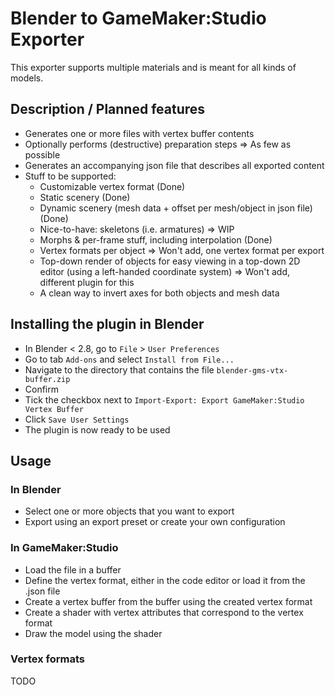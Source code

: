 # Blender to GameMaker:Studio Exporter
This exporter supports multiple materials and is meant for all kinds of models.
## Description / Planned features
* Generates one or more files with vertex buffer contents
* Optionally performs (destructive) preparation steps => As few as possible
* Generates an accompanying json file that describes all exported content
* Stuff to be supported: 
  * Customizable vertex format (Done)
  * Static scenery (Done)
  * Dynamic scenery (mesh data + offset per mesh/object in json file) (Done)
  * Nice-to-have: skeletons (i.e. armatures) => WIP
  * Morphs & per-frame stuff, including interpolation (Done)
  * Vertex formats per object => Won't add, one vertex format per export
  * Top-down render of objects for easy viewing in a top-down 2D editor (using a left-handed coordinate system) => Won't add, different plugin for this
  * A clean way to invert axes for both objects and mesh data
## Installing the plugin in Blender
* In Blender < 2.8, go to `File` > `User Preferences`
* Go to tab `Add-ons` and select `Install from File...`
* Navigate to the directory that contains the file `blender-gms-vtx-buffer.zip`
* Confirm
* Tick the checkbox next to `Import-Export: Export GameMaker:Studio Vertex Buffer`
* Click `Save User Settings`
* The plugin is now ready to be used
## Usage
### In Blender
* Select one or more objects that you want to export
* Export using an export preset or create your own configuration
### In GameMaker:Studio
* Load the file in a buffer
* Define the vertex format, either in the code editor or load it from the .json file
* Create a vertex buffer from the buffer using the created vertex format
* Create a shader with vertex attributes that correspond to the vertex format
* Draw the model using the shader
### Vertex formats
TODO